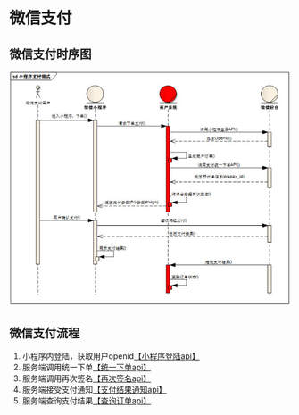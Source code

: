 # 微信支付

## 微信支付时序图

![微信支付时序图](/img/wechat/wxa-7-2.jpg "时序图")

## 微信支付流程

1. 小程序内登陆，获取用户openid[【小程序登陆api】](https://developers.weixin.qq.com/miniprogram/dev/api/open-api/login/wx.login.html)
2. 服务端调用统一下单[【统一下单api】](https://pay.weixin.qq.com/wiki/doc/api/wxa/wxa_api.php?chapter=9_1&index=1)
3. 服务端调用再次签名[【再次签名api】](https://pay.weixin.qq.com/wiki/doc/api/wxa/wxa_api.php?chapter=7_7&index=3)
4. 服务端接受支付通知[【支付结果通知api】](https://pay.weixin.qq.com/wiki/doc/api/wxa/wxa_api.php?chapter=9_7)
5. 服务端查询支付结果[【查询订单api】](https://pay.weixin.qq.com/wiki/doc/api/wxa/wxa_api.php?chapter=9_2)